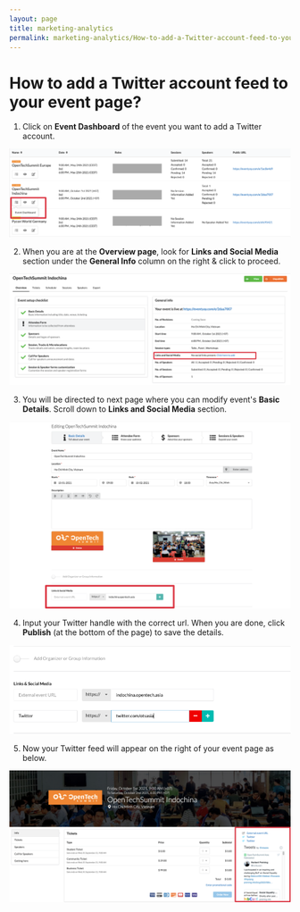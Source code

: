 ```yaml
---
layout: page
title: marketing-analytics
permalink: marketing-analytics/How-to-add-a-Twitter-account-feed-to-your-event-page
---
```

# How to add a Twitter account feed to your event page?

1. Click on **Event Dashboard** of the event you want to add a Twitter account. 

![Adding Twitter](/images/How-to-add-a-Twitter-account-feed-to-your-event-page-1.png)

2. When you are at the **Overview page**, look for **Links and Social Media** section under the **General Info** column on the right & click to proceed. 

![Adding Twitter](/images/How-to-add-a-Twitter-account-feed-to-your-event-page-2.png)

3. You will be directed to next page where you can modify event's **Basic Details**. Scroll down to **Links and Social Media** section.

![Adding Twitter](/images/How-to-add-a-Twitter-account-feed-to-your-event-page-3.png)

4. Input your Twitter handle with the correct url. When you are done, click **Publish** (at the bottom of the page) to save the details.

![Adding Twitterr](/images/How-to-add-a-Twitter-account-feed-to-your-event-page-4.png)

5. Now your Twitter feed will appear on the right of your event page as below.

![Adding Twitter](/images/How-to-add-a-Twitter-account-feed-to-your-event-page-5.png)
